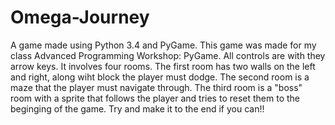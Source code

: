 # Omega-Journey
A game made using Python 3.4 and PyGame.
This game was made for my class Advanced Programming Workshop: PyGame.
All controls are with they arrow keys.
It involves four rooms.
The first room has two walls on the left and right, along wiht block the player must dodge.
The second room is a maze that the player must navigate through.
The third room is a "boss" room with a sprite that follows the player and tries to reset them to the beginging of the game.
Try and make it to the end if you can!!
